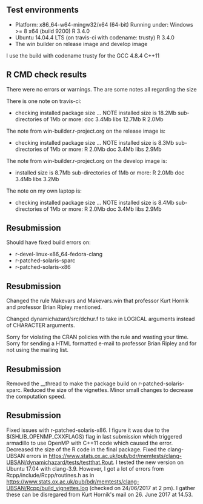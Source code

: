 ## Test environments
* Platform: x86_64-w64-mingw32/x64 (64-bit)
  Running under: Windows >= 8 x64 (build 9200)
  R 3.4.0
* Ubuntu 14.04.4 LTS (on travis-ci with codename: trusty)
  R 3.4.0
* The win builder on release image and develop image
  
I use the build with codename trusty for the GCC 4.8.4 C++11

## R CMD check results
There were no errors or warnings. The are some notes all regarding the size

There is one note on travis-ci:
* checking installed package size ... NOTE
  installed size is 18.2Mb
  sub-directories of 1Mb or more:
    doc    3.4Mb
    libs  12.7Mb
    R      2.0Mb

The note from win-builder.r-project.org on the release image is:
* checking installed package size ... NOTE
  installed size is  8.3Mb
  sub-directories of 1Mb or more:
    R      2.0Mb
    doc    3.4Mb
    libs   2.9Mb

The note from win-builder.r-project.org on the develop image is:
* installed size is  8.7Mb
  sub-directories of 1Mb or more:
    R      2.0Mb
    doc    3.4Mb
    libs   3.2Mb

The note on my own laptop is:
* checking installed package size ... NOTE
  installed size is  8.4Mb
  sub-directories of 1Mb or more:
    R      2.0Mb
    doc    3.4Mb
    libs   2.9Mb

## Resubmission
Should have fixed build errors on: 

* r-devel-linux-x86_64-fedora-clang
* r-patched-solaris-sparc
* r-patched-solaris-x86

## Resubmission
Changed the rule Makevars and Makevars.win that professor Kurt Hornik and professor Brian Ripley mentioned.

Changed dynamichazard/src/dchur.f to take in LOGICAL arguments instead of CHARACTER arguments.

Sorry for violating the CRAN policies with the rule and wasting your time. Sorry for sending a HTML formatted e-mail to professor Brian Ripley and for not using the mailing list.

## Resubmission
Removed the __thread to make the package build on r-patched-solaris-sparc.
Reduced the size of the vignettes.
Minor small changes to decrease the computation speed.

## Resubmission
Fixed issues with r-patched-solaris-x86. I figure it was due to the $(SHLIB_OPENMP_CXXFLAGS) flag in last submission which triggered armadillo to use OpenMP with C++11 code which caused the error. 
Decreased the size of the R code in the final package.
Fixed the clang-UBSAN errors in https://www.stats.ox.ac.uk/pub/bdr/memtests/clang-UBSAN/dynamichazard/tests/testthat.Rout. I tested the new version on Ubuntu 17.04 with clang-3.9. However, I got a lot of errors from Rcpp/include/Rcpp/routines.h as in https://www.stats.ox.ac.uk/pub/bdr/memtests/clang-UBSAN/Rcpp/build_vignettes.log (checked on 24/06/2017 at 2 pm). I gather these can be disregared from Kurt Hornik's mail on 	26. June 2017 at 14.53. 
